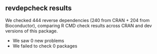 ## revdepcheck results

We checked 444 reverse dependencies (240 from CRAN + 204 from Bioconductor), comparing R CMD check results across CRAN and dev versions of this package.

 * We saw 0 new problems
 * We failed to check 0 packages

